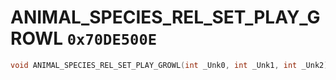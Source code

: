 # ANIMAL_SPECIES_REL_SET_PLAY_GROWL `0x70DE500E`

```cpp
void ANIMAL_SPECIES_REL_SET_PLAY_GROWL(int _Unk0, int _Unk1, int _Unk2);
```